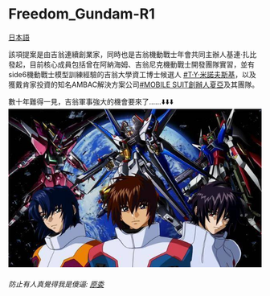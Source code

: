 # Freedom_Gundam-R1
[日本語](/日本語.md)

該項提案是由吉翁連續創業家，同時也是吉翁機動戰士年會共同主辦人基連·扎比發起，目前核心成員包括曾在阿納海姆、吉翁尼克機動戰士開發團隊實習，並有side6機動戰士模型訓練經驗的吉翁大學資工博士候選人 [#T·Y·米諾夫斯基](https://wiki.biligame.com/gundam/%E7%89%B9%E9%9B%B7%E8%AF%BA%E5%A4%AB%C2%B7Y%C2%B7%E7%B1%B3%E8%AF%BA%E5%A4%AB%E6%96%AF%E5%9F%BA)，以及獲戴肯家投資的知名AMBAC解決方案公司[#MOBILE SUIT創辦人夏亞](https://gundam.fandom.com/zh/wiki/%E5%A4%8F%E4%BA%9E%C2%B7%E9%98%BF%E8%8C%B2%E7%B4%8D%E5%B8%83%E7%88%BE?variant=zh-cn)及其團隊。

數十年難得一見，吉翁軍事強大的機會要來了……⬇️⬇️⬇️
[![機動戰士高達 SEED FREEDOM](/pic/freedom.jpg "FREEDOM")](https://jumi.one/vod/256078.html)



###### 防止有人真覺得我是傻逼: [原委](/pic/yuanwei.md)
